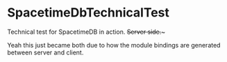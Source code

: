 # SpacetimeDbTechnicalTest
Technical test for SpacetimeDB in action. ~~Server side.~~~

Yeah this just became both due to how the module bindings are generated between server and client.

